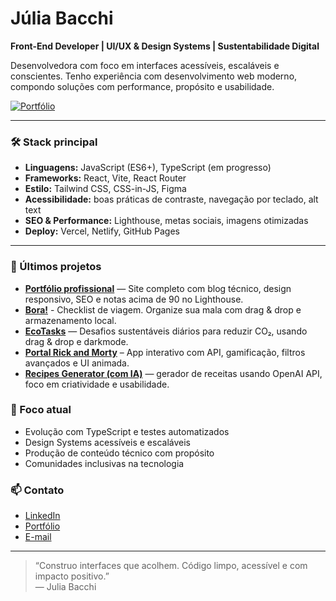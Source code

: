 # Júlia Bacchi

**Front-End Developer | UI/UX & Design Systems | Sustentabilidade Digital**

Desenvolvedora com foco em interfaces acessíveis, escaláveis e conscientes. Tenho experiência com desenvolvimento web moderno, compondo soluções com performance, propósito e usabilidade.

[![Portfólio](https://img.shields.io/badge/Deploy-Vercel-purple)](https://juliadev.vercel.app/)

---

### 🛠️ Stack principal

- **Linguagens:** JavaScript (ES6+), TypeScript (em progresso)
- **Frameworks:** React, Vite, React Router
- **Estilo:** Tailwind CSS, CSS-in-JS, Figma
- **Acessibilidade:** boas práticas de contraste, navegação por teclado, alt text
- **SEO & Performance:** Lighthouse, metas sociais, imagens otimizadas
- **Deploy:** Vercel, Netlify, GitHub Pages

---

### 📌 Últimos projetos

- **[Portfólio profissional](https://juliadev.vercel.app)** — Site completo com blog técnico, design responsivo, SEO e notas acima de 90 no Lighthouse.
- **[Bora!](bora-app-jet.vercel.app)** - Checklist de viagem. Organize sua mala com drag & drop e armazenamento local.
- **[EcoTasks](https://ecotasks.vercel.app/)** — Desafios sustentáveis diários para reduzir CO₂, usando drag & drop e darkmode.
- **[Portal Rick and Morty](portal-rickandmorty.vercel.app)** – App interativo com API, gamificação, filtros avançados e UI animada.
- **[Recipes Generator (com IA)](recipes-generator-ai.netlify.app)** — gerador de receitas usando OpenAI API, foco em criatividade e usabilidade.

### 🎯 Foco atual

- Evolução com TypeScript e testes automatizados
- Design Systems acessíveis e escaláveis
- Produção de conteúdo técnico com propósito
- Comunidades inclusivas na tecnologia

### 📫 Contato

- [LinkedIn](https://www.linkedin.com/in/juliabacchi/)
- [Portfólio](https://juliadev.vercel.app)
- [E-mail](mailto:juliabacchi92@gmail.com)

---

> “Construo interfaces que acolhem. Código limpo, acessível e com impacto positivo.”  
> — Julia Bacchi
